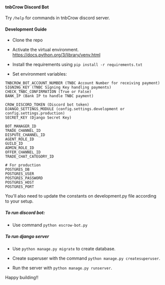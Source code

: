 #### tnbCrow Discord Bot

Try `/help` for commands in tnbCrow discord server.

#### Development Guide

- Clone the repo

- Activate the virtual environment. https://docs.python.org/3/library/venv.html

- Install the requirements using `pip install -r requirements.txt`

- Set environment variables:
```shell
TNBCROW_BOT_ACCOUNT_NUMBER (TNBC Account Number for receiving payment)
SIGNING_KEY (TNBC Signing Key handling payments)
CHECK_TNBC_CONFIRMATION (True or False)
BANK_IP (Bank IP to handle TNBC payment)

CROW_DISCORD_TOKEN (Discord bot token)
DJANGO_SETTINGS_MODULE (config.settings.development or config.settings.production)
SECRET_KEY (Django Secret Key)

BOT_MANAGER_ID
TRADE_CHANNEL_ID
DISPUTE_CHANNEL_ID
AGENT_ROLE_ID
GUILD_ID
ADMIN_ROLE_ID
OFFER_CHANNEL_ID
TRADE_CHAT_CATEGORY_ID

# For production
POSTGRES_DB
POSTGRES_USER
POSTGRES_PASSWORD
POSTGRES_HOST
POSTGRES_PORT
```

You'll also need to update the constants on development.py file according to your setup.

##### To run discord bot:

- Use command `python escrow-bot.py`

##### To run django server

- Use `python manage.py migrate` to create database.

- Create superuser with the command `python manage.py createsuperuser`.

- Run the server with `python manage.py runserver`.

Happy building!!
